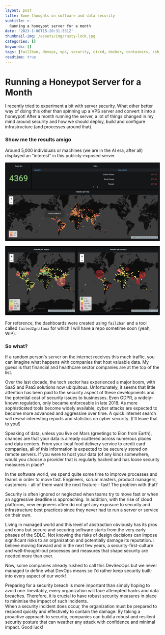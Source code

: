 ```yaml
---
layout: post
title: Some thoughts on software and data security 
subtitle: >-
  Running a honeypot server for a month 
date: '2023-1-06T15:20:31.531Z'
thumbnail-img: /assets/img/rusty-lock.jpg
categories: []
keywords: []
tags: [fail2ban, devops, vps, security, ci/cd, docker, containers, ssh, grafana, devsecops]
readtime: true
---
```


# Running a Honeypot Server for a Month

I recently tried to experiment a bit with server security. What other better way of doing this other than spinning up a VPS server and convert it into a honeypot! After a month running the server, a lot of things changed in my mind around security and how we should deploy, build and configure infrastructure (and processes around that). 

### Show me the results amigo

Around 5,000 individuals or machines (we are in the AI era, after all) displayed an "interest" in this publicly-exposed server

<p align="center">
  <img src="/assets/img/honeypot1.png">
</p>

<p align="center">
  <img src="/assets/img/honeypot2.png">
</p>

For reference, the dashboards were created using `fail2ban` and a tool called `failed2grafana` for which I will have a repo sometime soon (yeah, WIP).

### So what?

If a random person's server on the internet receives this much traffic, you can imagine what happens with companies that host valuable data. My guess is that financial and healthcare sector companies are at the top of the list.

Over the last decade, the tech sector has experienced a major boom, with SaaS and PaaS solutions now ubiquitous. Unfortunately, it seems that little attention has been paid to the security aspect of these developments and the potential cost of security issues to businesses. Even GDPR, a widely-known regulation, only became enforceable in late 2018. As more sophisticated tools become widely available, cyber attacks are expected to become more advanced and aggressive over time. A quick internet search will reveal interesting reports and statistics on cyber security. (I'll leave that to you!)

Speaking of data, unless you live on Mars (greetings to Elon from Earth), chances are that your data is already scattered across numerous places and data centers. From your local food delivery service to credit card companies, all of this information is expected to be securely stored on remote servers. If you were to host your data (of any kind) somewhere, would you choose a provider that is regularly hacked and has loose security measures in place?

In the software world, we spend quite some time to improve processes and teams in order to move fast. Engineers, scrum masters, product managers, customers - all of them want the next feature - fast! The problem with that?

Security is often ignored or neglected when teams try to move fast or when an aggressive deadline is approaching. In addition, with the rise of cloud platforms, new engineers often do not get any exposure to security and infrastructure best practices since they never had to run a server or service on their own. 

Living in managed world and this level of abstraction obviously has its pros and cons but secure and securing software starts from the very early phases of the SDLC. Not knowing the risks of design decisions can impose significant risks to an organization and potentially damage its reputation. I believe moving forward and in the next few years, a security-first-culture and well-thought-out processes and measures that shape security are needed more than ever. 

Now, some companies already rushed to call this DevSecOps but we never managed to define what DevOps means so I'd rather keep security built-into every aspect of our work!

Preparing for a security breach is more important than simply hoping to avoid one. Inevitably, every organization will face attempted hacks and data breaches. Therefore, it is crucial to have robust security measures in place to minimise the impact of such incidents.  
When a security incident does occur, the organization must be prepared to respond quickly and effectively to contain the damage. By taking a proactive approach to security, companies can build a robust and resilient security posture that can weather any attack with confidence and minimal impact. Good luck!